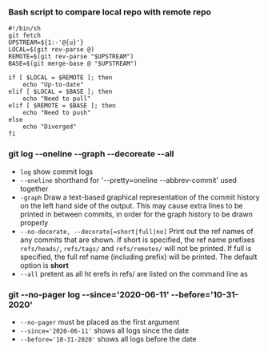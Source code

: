 ### Bash script to compare local repo with remote repo
```
#!/bin/sh
git fetch
UPSTREAM=${1:-'@{u}'}
LOCAL=$(git rev-parse @)
REMOTE=$(git rev-parse "$UPSTREAM")
BASE=$(git merge-base @ "$UPSTREAM")

if [ $LOCAL = $REMOTE ]; then
    echo "Up-to-date"
elif [ $LOCAL = $BASE ]; then
    echo "Need to pull"
elif [ $REMOTE = $BASE ]; then
    echo "Need to push"
else
    echo "Diverged"
fi
```
### git log --oneline --graph --decoreate --all
* `log` show commit logs
* `--oneline` shorthand for '--pretty=oneline --abbrev-commit' used together
* `-graph` Draw a text-based graphical representation of the commit history on the left hand side of the output.
    This may cause extra lines to be printed in between commits, in order for the graph history to be
    drawn properly
* `--no-decorate, --decorate[=short|full|no]` Print out the ref names of any commits that are shown. If short is specified, the ref name prefixes
    `refs/heads/`, `refs/tags/` and `refs/remotes/` will not be printed. If full is specified, the full ref
    name (including prefix) will be printed. The default option is **short**
* `--all` pretent as all ht erefs in refs/ are listed on the command line as <commit>
### git --no-pager log --since='2020-06-11' --before='10-31-2020'
* `--no-pager` must be placed as the first argument
* `--since='2020-06-11'` shows all logs since the date
* `--before='10-31-2020'` shows all logs before the date

